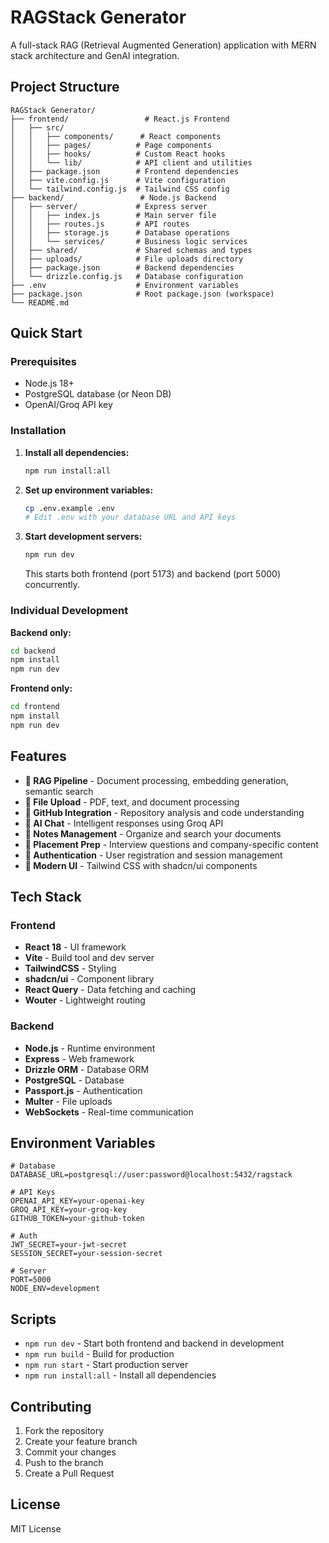 # RAGStack Generator

A full-stack RAG (Retrieval Augmented Generation) application with MERN stack architecture and GenAI integration.

## Project Structure

```
RAGStack Generator/
├── frontend/                 # React.js Frontend
│   ├── src/
│   │   ├── components/      # React components
│   │   ├── pages/          # Page components
│   │   ├── hooks/          # Custom React hooks
│   │   └── lib/            # API client and utilities
│   ├── package.json        # Frontend dependencies
│   ├── vite.config.js      # Vite configuration
│   └── tailwind.config.js  # Tailwind CSS config
├── backend/                 # Node.js Backend
│   ├── server/             # Express server
│   │   ├── index.js        # Main server file
│   │   ├── routes.js       # API routes
│   │   ├── storage.js      # Database operations
│   │   └── services/       # Business logic services
│   ├── shared/             # Shared schemas and types
│   ├── uploads/            # File uploads directory
│   ├── package.json        # Backend dependencies
│   └── drizzle.config.js   # Database configuration
├── .env                    # Environment variables
├── package.json            # Root package.json (workspace)
└── README.md
```

## Quick Start

### Prerequisites
- Node.js 18+ 
- PostgreSQL database (or Neon DB)
- OpenAI/Groq API key

### Installation

1. **Install all dependencies:**
   ```bash
   npm run install:all
   ```

2. **Set up environment variables:**
   ```bash
   cp .env.example .env
   # Edit .env with your database URL and API keys
   ```

3. **Start development servers:**
   ```bash
   npm run dev
   ```
   This starts both frontend (port 5173) and backend (port 5000) concurrently.

### Individual Development

**Backend only:**
```bash
cd backend
npm install
npm run dev
```

**Frontend only:**
```bash
cd frontend  
npm install
npm run dev
```

## Features

- **🤖 RAG Pipeline** - Document processing, embedding generation, semantic search
- **📁 File Upload** - PDF, text, and document processing
- **🔗 GitHub Integration** - Repository analysis and code understanding  
- **💬 AI Chat** - Intelligent responses using Groq API
- **📝 Notes Management** - Organize and search your documents
- **🎯 Placement Prep** - Interview questions and company-specific content
- **🔐 Authentication** - User registration and session management
- **🎨 Modern UI** - Tailwind CSS with shadcn/ui components

## Tech Stack

### Frontend
- **React 18** - UI framework
- **Vite** - Build tool and dev server
- **TailwindCSS** - Styling
- **shadcn/ui** - Component library
- **React Query** - Data fetching and caching
- **Wouter** - Lightweight routing

### Backend  
- **Node.js** - Runtime environment
- **Express** - Web framework
- **Drizzle ORM** - Database ORM
- **PostgreSQL** - Database
- **Passport.js** - Authentication
- **Multer** - File uploads
- **WebSockets** - Real-time communication

## Environment Variables

```env
# Database
DATABASE_URL=postgresql://user:password@localhost:5432/ragstack

# API Keys
OPENAI_API_KEY=your-openai-key
GROQ_API_KEY=your-groq-key  
GITHUB_TOKEN=your-github-token

# Auth
JWT_SECRET=your-jwt-secret
SESSION_SECRET=your-session-secret

# Server
PORT=5000
NODE_ENV=development
```

## Scripts

- `npm run dev` - Start both frontend and backend in development
- `npm run build` - Build for production
- `npm run start` - Start production server
- `npm run install:all` - Install all dependencies

## Contributing

1. Fork the repository
2. Create your feature branch
3. Commit your changes  
4. Push to the branch
5. Create a Pull Request

## License

MIT License
